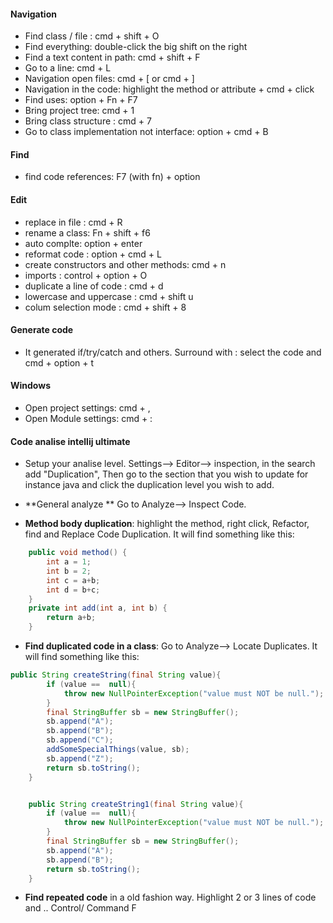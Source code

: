 #### Navigation

*  Find class / file : cmd + shift + O
*  Find everything: double-click the big shift on the right
*  Find a text content in path: cmd + shift + F
*  Go to a line: cmd + L 
*  Navigation open files: cmd + [  or cmd + ]
*  Navigation in the code: highlight the method or attribute + cmd + click
*  Find uses: option + Fn + F7
*  Bring project tree: cmd + 1
*  Bring class structure : cmd + 7
*  Go to class implementation not interface: option + cmd + B

#### Find
* find code references: F7 (with fn) + option 

#### Edit
* replace in file : cmd + R
* rename a class: Fn + shift + f6
* auto complte: option + enter
* reformat code : option + cmd + L
* create constructors and other methods: cmd + n
* imports : control + option + O 
* duplicate a line of code : cmd + d
* lowercase and uppercase : cmd + shift u
* colum selection mode : cmd + shift + 8

####  Generate code
* It generated if/try/catch and others. Surround with : select the code and cmd + option + t

#### Windows
* Open project settings: cmd + ,
* Open Module settings: cmd + :

####  Code analise intellij ultimate

* Setup your analise level. Settings--> Editor--> inspection, in the search add "Duplication",
  Then go to the section that you wish to update  for instance java  and click the duplication level you wish to add.

* **General analyze ** Go to Analyze--> Inspect Code.

* **Method body duplication**: highlight the method, right click, Refactor, find and Replace Code Duplication. 
It will find something like this:
```java
    public void method() {
        int a = 1;
        int b = 2;
        int c = a+b;
        int d = b+c;
    }
    private int add(int a, int b) {
        return a+b;
    }
```

* **Find duplicated code in a class**: Go to Analyze--> Locate Duplicates.
It will find something like this:
```java
public String createString(final String value){
        if (value ==  null){
            throw new NullPointerException("value must NOT be null.");
        }
        final StringBuffer sb = new StringBuffer();
        sb.append("A");
        sb.append("B");
        sb.append("C");
        addSomeSpecialThings(value, sb);
        sb.append("Z");
        return sb.toString();
    }


    public String createString1(final String value){
        if (value ==  null){
            throw new NullPointerException("value must NOT be null.");
        }
        final StringBuffer sb = new StringBuffer();
        sb.append("A");
        sb.append("B");
        return sb.toString();
    }
``` 
* **Find repeated code** in a old fashion way. Highlight 2 or 3 lines of code and .. Control/ Command F

